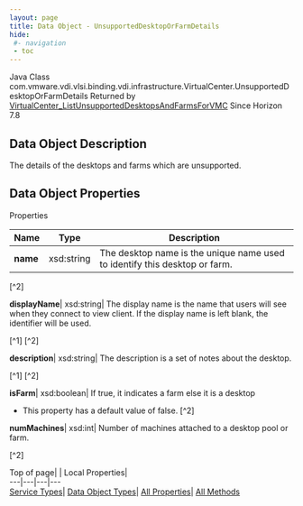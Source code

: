 ```yaml
---
layout: page
title: Data Object - UnsupportedDesktopOrFarmDetails
hide:
 #- navigation
 - toc
---
```






Java Class
    com.vmware.vdi.vlsi.binding.vdi.infrastructure.VirtualCenter.UnsupportedDesktopOrFarmDetails
Returned by
     [VirtualCenter_ListUnsupportedDesktopsAndFarmsForVMC](vdi.infrastructure.VirtualCenter.md#listUnsupportedDesktopsAndFarmsForVMC)
Since 
    Horizon 7.8

## Data Object Description 

The details of the desktops and farms which are unsupported. 

## Data Object Properties

Properties

Name |  Type |  Description   
---|---|---  
**name**|  xsd:string|  The desktop name is the unique name used to identify this desktop or farm.   


[^2]

  
**displayName**|  xsd:string|  The display name is the name that users will see when they connect to view client. If the display name is left blank, the identifier will be used.   


[^1]
[^2]

  
**description**|  xsd:string|  The description is a set of notes about the desktop.   


[^1]
[^2]

  
**isFarm**|  xsd:boolean|  If true, it indicates a farm else it is a desktop   


  * This property has a default value of false.
[^2]

  
**numMachines**|  xsd:int|  Number of machines attached to a desktop pool or farm.   


[^2]

  
  
  
Top of page| | Local Properties|   
---|---|---|---  
[Service Types](index-mo_types.md)| [Data Object Types](index-do_types.md)| [All Properties](index-properties.md)| [All Methods](index-methods.md)  
  
  


